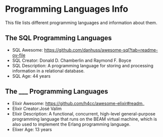 # Programming Languages Info
This file lists different programming languages and information about them.

## The SQL Programming Languages
- SQL Awesome: https://github.com/danhuss/awesome-sql?tab=readme-ov-file
- SQL Creator: Donald D. Chamberlin and Raymond F. Boyce
- SQL Description: A programming language for storing and processing information in a relational database.
- SQL Age: 44 years

## The ___ Programming Languages
- Elixir Awesome: https://github.com/h4cc/awesome-elixir#readm_
- Elixir Creator:José Valim
- Elixir Description: A functional, concurrent, high-level general-purpose programming language that runs on the BEAM 
			virtual machine, which is also used to implement the Erlang programming language.
- Elixer Age: 13 years
